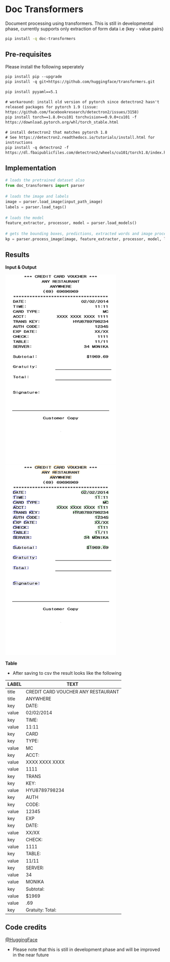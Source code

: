 # Doc Transformers
Document processing using transformers. This is still in developmental phase, currently supports only extraction of form data i.e (key - value pairs)

```bash
pip install -q doc-transformers
```

## Pre-requisites

Please install the following seperately
```
pip install pip --upgrade
pip install -q git+https://github.com/huggingface/transformers.git

pip install pyyaml==5.1

# workaround: install old version of pytorch since detectron2 hasn't released packages for pytorch 1.9 (issue: https://github.com/facebookresearch/detectron2/issues/3158)
pip install torch==1.8.0+cu101 torchvision==0.9.0+cu101 -f https://download.pytorch.org/whl/torch_stable.html

# install detectron2 that matches pytorch 1.8
# See https://detectron2.readthedocs.io/tutorials/install.html for instructions
pip install -q detectron2 -f https://dl.fbaipublicfiles.com/detectron2/wheels/cu101/torch1.8/index.html
```

## Implementation

```python
# loads the pretrained dataset also 
from doc_transformers import parser

# loads the image and labels
image = parser.load_image(input_path_image)
labels = parser.load_tags()

# loads the model
feature_extractor, processor, model = parser.load_models()

# gets the bounding boxes, predictions, extracted words and image processed
kp = parser.process_image(image, feature_extractor, processor, model, labels)
```

## Results

**Input & Output**

<p float="left">
<img src="/bill7.png" width="350" height="600">
<img src="/output.png" width="350" height="600">
</p>

**Table**

- After saving to csv the result looks like the following

| LABEL | TEXT                               |
| ----- | ---------------------------------- |
| title | CREDIT CARD VOUCHER ANY RESTAURANT |
| title | ANYWHERE                           |
| key   | DATE:                              |
| value | 02/02/2014                         |
| key   | TIME:                              |
| value | 11:11                              |
| key   | CARD                               |
| key   | TYPE:                              |
| value | MC                                 |
| key   | ACCT:                              |
| value | XXXX XXXX XXXX                     |
| value | 1111                               |
| key   | TRANS                              |
| key   | KEY:                               |
| value | HYU8789798234                      |
| key   | AUTH                               |
| key   | CODE:                              |
| value | 12345                              |
| key   | EXP                                |
| key   | DATE:                              |
| value | XX/XX                              |
| key   | CHECK:                             |
| value | 1111                               |
| key   | TABLE:                             |
| value | 11/11                              |
| key   | SERVER:                            |
| value | 34                                 |
| value | MONIKA                             |
| key   | Subtotal:                          |
| value | $1969                              |
| value | .69                                |
| key   | Gratuity: Total:                   |

## Code credits

[@HuggingFace](https://huggingface.co/)

- Please note that this is still in development phase and will be improved in the near future
